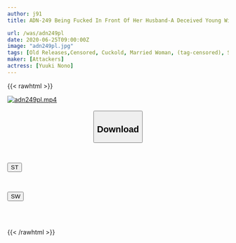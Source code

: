 ```yaml
---
author: j91
title: ADN-249 Being Fucked In Front Of Her Husband-A Deceived Young Wife, Yuno's

url: /was/adn249pl
date: 2020-06-25T09:00:00Z
image: "adn249pl.jpg"
tags: [Old Releases,Censored, Cuckold, Married Woman, (tag-censored), Solowork]
maker: [Attackers]
actress: [Yuuki Nono]
---
```



{{< rawhtml >}}

<div class="video" data-videoid="OXylwW9L3RHZv1K">
    <a href="javascript:;">
        <img src="/was/adn249pl/adn249pl.jpg" width="WIDTH" height="HEIGHT" alt="adn249pl.mp4" loading="lazy">
    </a>
</div>

<script type="text/javascript" src="https://j91.asia/asset/on-demand-st.js"></script>

<br>
  <link rel="stylesheet" href="https://j91.asia/asset/bs5.css">
  
  <center>
  <button class="btn btn-primary" type="button" data-bs-toggle="collapse" data-bs-target=".multi-collapse" aria-expanded="false" aria-controls="multiCollapseExample1 multiCollapseExample2"><h2>Download</h2></button></center>
</p>
<div class="row">
  <div class="col">
    <div class="collapse multi-collapse" id="multiCollapseExample1">
      <div class="card card-body">
	      	      <br>
<div class="buttons">  
<p><a href="https://streamtape.to/v/OXylwW9L3RHZv1K" target="_blank"><button class="btn-hover color-3"><i class="fa fa-download"></i> ST</button></a></p></div>
    </div>
  </div>
</div>
  <div class="col">
    <div class="collapse multi-collapse" id="multiCollapseExample2">
      <div class="card card-body">
	      <br>
<div class="buttons">
<p><a href="https://flaswish.com/zwcfq1z4kjha" target="_blank"><button class="btn-hover color-2"><i class="fa fa-download"></i> SW</button></a></p></div>
<br><br>
      </div>
    </div>
  </div>
</div>

{{< /rawhtml >}}